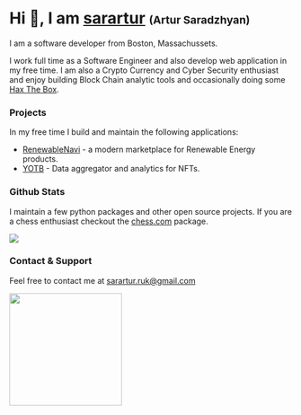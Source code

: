 # Hi :wave:, I am [sarartur](https://github.com/sarartur) <span style="font-size:1.2rem">(Artur Saradzhyan)</span>

I am a software developer from Boston, Massachussets.

I work full time as a Software Engineer and also develop web application in my free time. I am also a Crypto Currency and Cyber Security enthusiast and enjoy building Block Chain analytic tools and occasionally doing some [Hax The Box](https://app.hackthebox.com/users/354140).

### Projects
In my free time I build and maintain the following applications:
- [RenewableNavi](https://renewablenavi.com/) - a modern marketplace for Renewable Energy products.
- [YOTB](https://yotb.io/collections/categories/banners) - Data aggregator and analytics for NFTs.
 
### Github Stats

I maintain a few python packages and other open source projects. If you are a chess enthusiast checkout the [chess.com](https://github.com/sarartur/sarartur/edit/chess.com) package.

<div width="100%" dir="auto">
<a href="https://github.com/anuraghazra/github-readme-stats">
  <img src="https://github-readme-stats.vercel.app/api?username=sarartur&show_icons=true&theme=onedark&count_private=true&hide=prs,issues,contribs" />
</a>
</div>
 
### Contact & Support
Feel free to contact me at [sarartur.ruk@gmail.com](#)

<a href="https://www.buymeacoffee.com/sararturruc">
<img width=200 src="https://camo.githubusercontent.com/28aae05a0fba45679e8e27d90609601e249b64a5fe30dfef05495de4f4e318d4/68747470733a2f2f63646e2e6275796d6561636f666665652e636f6d2f627574746f6e732f76322f64656661756c742d79656c6c6f772e706e67">
<a>
